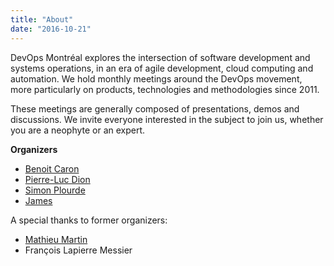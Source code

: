 ```yaml
---
title: "About"
date: "2016-10-21"
---
```


DevOps Montréal explores the intersection of software development and systems
operations, in an era of agile development, cloud computing and automation. We hold
monthly meetings around the DevOps movement, more particularly on products,
technologies and methodologies since 2011.

These meetings are generally composed of presentations, demos and discussions.
We invite everyone interested in the subject to join us, whether you are a
neophyte or an expert.

**Organizers**

* [Benoit Caron](https://twitter.com/bencaron)
* [Pierre-Luc Dion](https://twitter.com/pdion891)
* [Simon Plourde](https://twitter.com/simonplourde)
* [James](https://twitter.com/purpleidea)

A special thanks to former organizers:

* [Mathieu Martin](https://twitter.com/webmat)
* François Lapierre Messier
